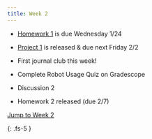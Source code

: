 ```yaml
---
title: Week 2
---
```

- [Homework 1](https://ucb-ee106.github.io/106b-sp24site/assets/hw/hw1.pdf) is due Wednesday 1/24
- [Project 1](assets/proj/proj1.pdf) is released & due next Friday 2/2
- First journal club this week!
- Complete Robot Usage Quiz on Gradescope

- Discussion 2
- Homework 2 released (due 2/7)

<a href="#Week2">Jump to Week 2 </a>

{: .fs-5 }
